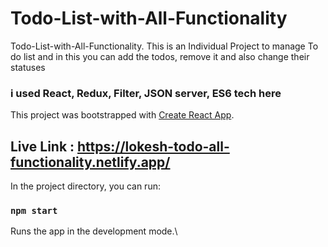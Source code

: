 # Todo-List-with-All-Functionality

Todo-List-with-All-Functionality. This is an Individual Project to manage To do list and in this you can add the todos, remove it and also change their statuses

### i used React, Redux, Filter, JSON server, ES6 tech here

This project was bootstrapped with [Create React App](https://github.com/facebook/create-react-app).

##  Live Link : https://lokesh-todo-all-functionality.netlify.app/

In the project directory, you can run:

### `npm start`

Runs the app in the development mode.\




